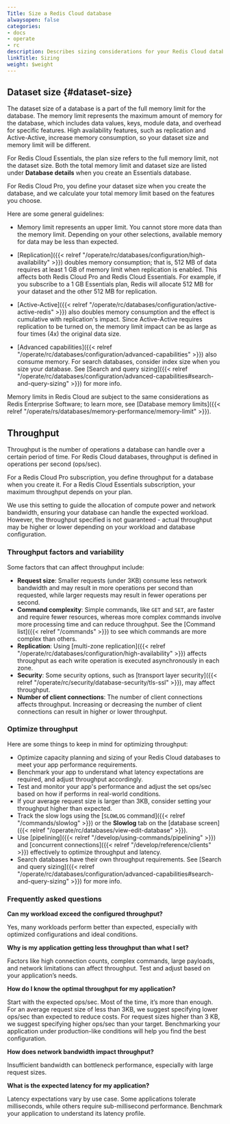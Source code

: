 ```yaml
---
Title: Size a Redis Cloud database
alwaysopen: false
categories:
- docs
- operate
- rc
description: Describes sizing considerations for your Redis Cloud database, including throughput and dataset size.
linkTitle: Sizing
weight: $weight
---
```


## Dataset size {#dataset-size}

The dataset size of a database is a part of the full memory limit for the database. The memory limit represents the maximum amount of memory for the database, which includes data values, keys, module data, and overhead for specific features.  High availability features, such as replication and Active-Active,  increase memory consumption, so your dataset size and memory limit will be different.

For Redis Cloud Essentials, the plan size refers to the full memory limit, not the dataset size. Both the total memory limit and dataset size are listed under **Database details** when you create an Essentials database.

For Redis Cloud Pro, you define your dataset size when you create the database, and we calculate your total memory limit based on the features you choose. 

Here are some general guidelines:

- Memory limit represents an upper limit.  You cannot store more data than the memory limit.  Depending on your other selections, available memory for data may be less than expected.

- [Replication]({{< relref "/operate/rc/databases/configuration/high-availability" >}}) doubles memory consumption; that is, 512 MB of data requires at least 1 GB of memory limit when replication is enabled. This affects both Redis Cloud Pro and Redis Cloud Essentials. For example, if you subscribe to a 1 GB Essentials plan, Redis will allocate 512 MB for your dataset and the other 512 MB for replication.

- [Active-Active]({{< relref "/operate/rc/databases/configuration/active-active-redis" >}}) also doubles memory consumption and the effect is cumulative with replication's impact. Since Active-Active requires replication to be turned on, the memory limit impact can be as large as four times (4x) the original data size.

- [Advanced capabilities]({{< relref "/operate/rc/databases/configuration/advanced-capabilities" >}}) also consume memory. For search databases, consider index size when you size your database. See [Search and query sizing]({{< relref "/operate/rc/databases/configuration/advanced-capabilities#search-and-query-sizing" >}}) for more info.

Memory limits in Redis Cloud are subject to the same considerations as Redis Enterprise Software; to learn more, see [Database memory limits]({{< relref "/operate/rs/databases/memory-performance/memory-limit" >}}).

## Throughput

Throughput is the number of operations a database can handle over a certain period of time. For Redis Cloud databases, throughput is defined in operations per second (ops/sec).

For a Redis Cloud Pro subscription, you define throughput for a database when you create it. For a Redis Cloud Essentials subscription, your maximum throughput depends on your plan. 

We use this setting to guide the allocation of compute power and network bandwidth, ensuring your database can handle the expected workload. However, the throughput specified is not guaranteed - actual throughput may be higher or lower depending on your workload and database configuration.

### Throughput factors and variability

Some factors that can affect throughput include:
- **Request size**: Smaller requests (under 3KB) consume less network bandwidth and may result in more operations per second than requested, while larger requests may result in fewer operations per second.
- **Command complexity**: Simple commands, like `GET` and `SET`, are faster and require fewer resources, whereas more complex commands involve more processing time and can reduce throughput. See the [Command list]({{< relref "/commands" >}}) to see which commands are more complex than others.
- **Replication**: Using [multi-zone replication]({{< relref "/operate/rc/databases/configuration/high-availability" >}}) affects throughput as each write operation is executed asynchronously in each zone.
- **Security**: Some security options, such as [transport layer security]({{< relref "/operate/rc/security/database-security/tls-ssl" >}}), may affect throughput.
- **Number of client connections**: The number of client connections affects throughput. Increasing or decreasing the number of client connections can result in higher or lower throughput.

### Optimize throughput

Here are some things to keep in mind for optimizing throughput:
- Optimize capacity planning and sizing of your Redis Cloud databases to meet your app performance requirements.
- Benchmark your app to understand what latency expectations are required, and adjust throughput accordingly.
- Test and monitor your app's performance and adjust the set ops/sec based on how if performs in real-world conditions.
- If your average request size is larger than 3KB, consider setting your throughput higher than expected. 
- Track the slow logs using the [`SLOWLOG` command]({{< relref "/commands/slowlog" >}}) or the **Slowlog** tab on the [database screen]({{< relref "/operate/rc/databases/view-edit-database" >}}).
- Use [pipelining]({{< relref "/develop/using-commands/pipelining" >}}) and [concurrent connections]({{< relref "/develop/reference/clients" >}}) effectively to optimize throughput and latency.
- Search databases have their own throughput requirements. See [Search and query sizing]({{< relref "/operate/rc/databases/configuration/advanced-capabilities#search-and-query-sizing" >}}) for more info.

### Frequently asked questions

**Can my workload exceed the configured throughput?**

Yes, many workloads perform better than expected, especially with optimized configurations and ideal conditions.

**Why is my application getting less throughput than what I set?**

Factors like high connection counts, complex commands, large payloads, and network limitations can affect throughput. Test and adjust based on your application’s needs. 

**How do I know the optimal throughput for my application?**

Start with the expected ops/sec. Most of the time, it’s more than enough. For an average request size of less than 3KB, we suggest specifying lower ops/sec than expected to reduce costs. For request sizes higher than 3 KB, we suggest specifying higher ops/sec than your target. Benchmarking your application under production-like conditions will help you find the best configuration.

**How does network bandwidth impact throughput?**

Insufficient bandwidth can bottleneck performance, especially with large request sizes.

**What is the expected latency for my application?**

Latency expectations vary by use case. Some applications tolerate milliseconds, while others require sub-millisecond performance. Benchmark your application to understand its latency profile.